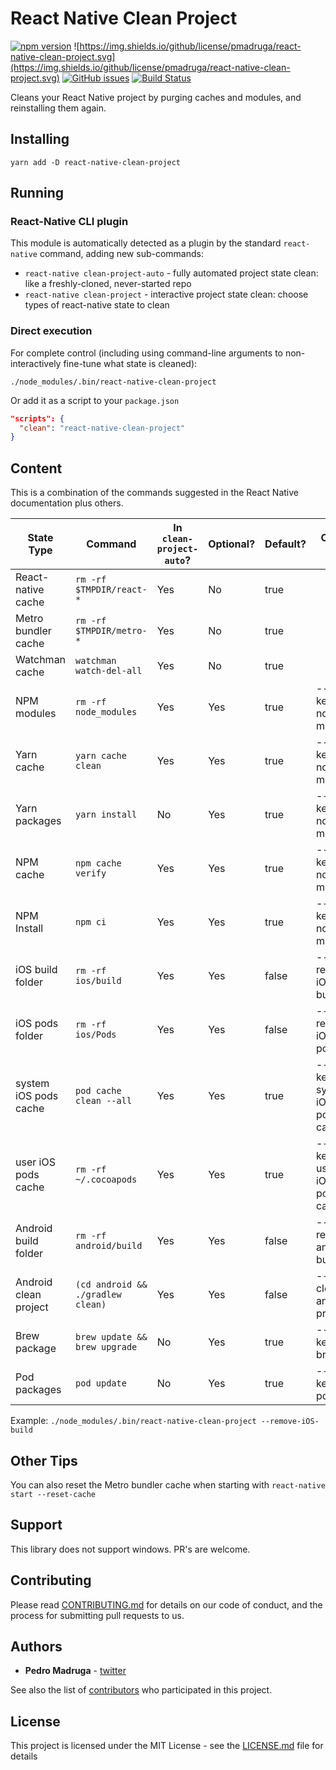 # React Native Clean Project

[![npm version](https://badge.fury.io/js/react-native-clean-project.svg)](https://www.npmjs.com/package/react-native-clean-project) ![https://img.shields.io/github/license/pmadruga/react-native-clean-project.svg](https://img.shields.io/github/license/pmadruga/react-native-clean-project.svg)
[![GitHub issues](https://img.shields.io/github/issues/pmadruga/react-native-clean-project.svg)](https://github.com/pmadruga/react-native-clean-project/issues)
[![Build Status](https://travis-ci.org/pmadruga/react-native-clean-project.svg?branch=master)](https://travis-ci.org/pmadruga/react-native-clean-project)

Cleans your React Native project by purging caches and modules, and reinstalling them again.

## Installing

`yarn add -D react-native-clean-project`

## Running

### React-Native CLI plugin

This module is automatically detected as a plugin by the standard `react-native` command, adding new sub-commands:

- `react-native clean-project-auto` - fully automated project state clean: like a freshly-cloned, never-started repo
- `react-native clean-project` - interactive project state clean: choose types of react-native state to clean

### Direct execution

For complete control (including using command-line arguments to non-interactively fine-tune what state is cleaned):

`./node_modules/.bin/react-native-clean-project`

Or add it as a script to your `package.json`

```json
"scripts": {
  "clean": "react-native-clean-project"
}
```

## Content

This is a combination of the commands suggested in the React Native documentation plus others.

| State Type                | Command                           | In `clean-project-auto`? | Optional? | Default? | Option Flag                  | Default Option Flag             |
| ------------------------- | --------------------------------- | ------------------------ | --------- | -------- | ---------------------------- | ------------------------------- |
| React-native cache        | `rm -rf $TMPDIR/react-*`          | Yes                      | No        | true     |                              |                                 |
| Metro bundler cache       | `rm -rf $TMPDIR/metro-*`          | Yes                      | No        | true     |                              |                                 |
| Watchman cache            | `watchman watch-del-all`          | Yes                      | No        | true     |                              |                                 |
| NPM modules               | `rm -rf node_modules`             | Yes                      | Yes       | true     | --keep-node-modules          | --default-node-modules          |
| Yarn cache                | `yarn cache clean`                | Yes                      | Yes       | true     | --keep-node-modules          | --default-node-modules          |
| Yarn packages             | `yarn install`                    | No                       | Yes       | true     | --keep-node-modules          | --default-node-modules          |
| NPM cache                 | `npm cache verify`                | Yes                      | Yes       | true     | --keep-node-modules          | --default-node-modules          |
| NPM Install               | `npm ci`                          | Yes                      | Yes       | true     | --keep-node-modules          | --default-node-modules          |
| iOS build folder          | `rm -rf ios/build`                | Yes                      | Yes       | false    | --remove-iOS-build           | --default-iOS-build             |
| iOS pods folder           | `rm -rf ios/Pods`                 | Yes                      | Yes       | false    | --remove-iOS-pods            | --default-iOS-pods              |
| system iOS pods cache     | `pod cache clean --all`           | Yes                      | Yes       | true     | --keep-system-iOS-pods-cache | --default-system-iOS-pods-cache |
| user iOS pods cache       | `rm -rf ~/.cocoapods`             | Yes                      | Yes       | true     | --keep-user-iOS-pods-cache   | --default-user-iOS-pods-cache   |
| Android build folder      | `rm -rf android/build`            | Yes                      | Yes       | false    | --remove-android-build       | --default-android-build         |
| Android clean project     | `(cd android && ./gradlew clean)` | Yes                      | Yes       | false    | --clean-android-project      | --default-android-project       |
| Brew package              | `brew update && brew upgrade`     | No                       | Yes       | true     | --keep-brew                  | --default-brew                  |
| Pod packages              | `pod update`                      | No                       | Yes       | true     | --keep-pods                  | --default-pods                  |

Example: `./node_modules/.bin/react-native-clean-project --remove-iOS-build`

## Other Tips

You can also reset the Metro bundler cache when starting with `react-native start --reset-cache`

## Support 

This library does not support windows. PR's are welcome.

## Contributing

Please read [CONTRIBUTING.md](https://github.com/pmadruga/react-native-clean-project/blob/readme-update/CONTRIBUTING.md) for details on our code of conduct, and the process for submitting pull requests to us.

## Authors

- **Pedro Madruga** - [twitter](https://twitter.com/pmadruga_)

See also the list of [contributors](https://github.com/pmadruga/react-native-clean-project/graphs/contributors) who participated in this project.

## License

This project is licensed under the MIT License - see the [LICENSE.md](LICENSE.md) file for details
